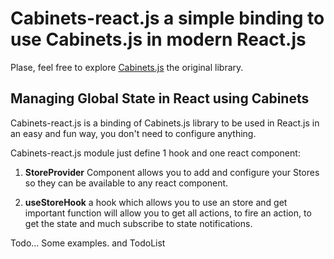 # Cabinets-react.js a simple binding to use Cabinets.js in modern React.js

Plase, feel free to explore [Cabinets.js](https://github.com/amasoft-dr/cabinets.js) the original library.

## Managing Global State in React using Cabinets

Cabinets-react.js is a binding of Cabinets.js library to be used in React.js in an easy
and fun way, you don't need to configure anything.

Cabinets-react.js module just define 1 hook and one react component:

1. **StoreProvider** Component allows you to add and configure your Stores so they 
can be available to any react component.

2. **useStoreHook** a hook which allows you to use an store and get important function
will allow you to get all actions, to fire an action, to get the state and much subscribe
to state notifications.

Todo... Some examples. and TodoList 

